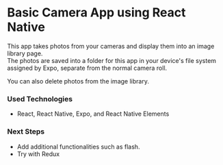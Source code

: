 # Basic Camera App using React Native

This app takes photos from your cameras and display them into an image library page. <br/>
The photos are saved into a folder for this app in your device's file system assigned by Expo, separate from the normal camera roll.

You can also delete photos from the image library.



### Used Technologies
- React, React Native, Expo, and React Native Elements 

### Next Steps
- Add additional functionalities such as flash.
- Try with Redux

### 